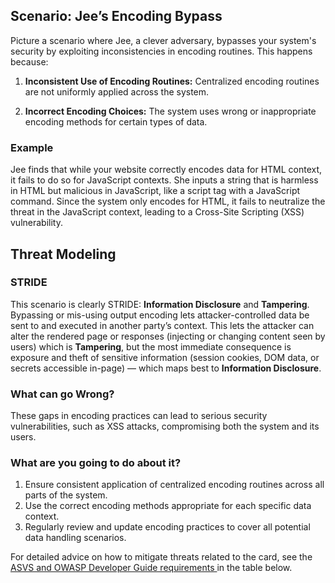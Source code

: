 ## Scenario: Jee’s Encoding Bypass

Picture a scenario where Jee, a clever adversary, bypasses your system's security by exploiting inconsistencies in encoding routines. This happens because:

1. **Inconsistent Use of Encoding Routines:** Centralized encoding routines are not uniformly applied across the system.

2. **Incorrect Encoding Choices:** The system uses wrong or inappropriate encoding methods for certain types of data.

### Example

Jee finds that while your website correctly encodes data for HTML context, it fails to do so for JavaScript contexts. She inputs a string that is harmless in HTML but malicious in JavaScript, like a script tag with a JavaScript command. Since the system only encodes for HTML, it fails to neutralize the threat in the JavaScript context, leading to a Cross-Site Scripting (XSS) vulnerability.

## Threat Modeling

### STRIDE

This scenario is clearly STRIDE: **Information Disclosure** and **Tampering**.
Bypassing or mis-using output encoding lets attacker-controlled data be sent to and executed in another party’s context. This lets the attacker can alter the rendered page or responses (injecting or changing content seen by users) which is **Tampering**, but the most immediate consequence is exposure and theft of sensitive information (session cookies, DOM data, or secrets accessible in-page) — which maps best to **Information Disclosure**.

### What can go Wrong?

These gaps in encoding practices can lead to serious security vulnerabilities, such as XSS attacks, compromising both the system and its users.

### What are you going to do about it?

1. Ensure consistent application of centralized encoding routines across all parts of the system.
2. Use the correct encoding methods appropriate for each specific data context.
3. Regularly review and update encoding practices to cover all potential data handling scenarios.

For detailed advice on how to mitigate threats related to the card, see the [ASVS and OWASP Developer Guide requirements ](#mapping 'ASVS and OWASP Developer Guide requirements [internal]') in the table below.
